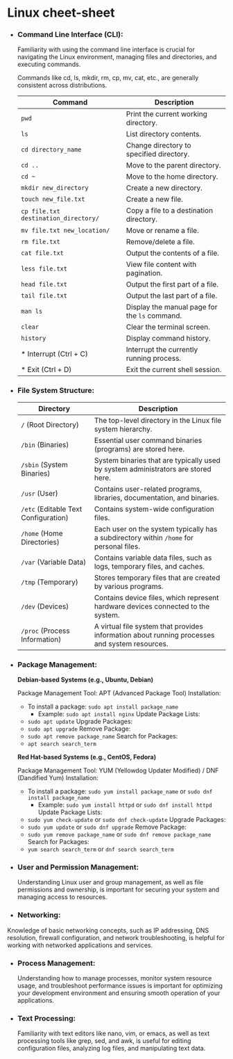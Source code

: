 # Linux cheet-sheet

* ### Command Line Interface (CLI): 
	Familiarity with using the command line interface is crucial for navigating the Linux environment, managing files and directories, and executing commands.

	Commands like cd, ls, mkdir, rm, cp, mv, cat, etc., are generally consistent across distributions.

  | Command                                   | Description                                   |
  |-------------------------------------------|-----------------------------------------------|
  | `pwd`                                     | Print the current working directory.          |
  | `ls`                                      | List directory contents.                      |
  | `cd directory_name`                      | Change directory to specified directory.      |
  | `cd ..`                                   | Move to the parent directory.                 |
  | `cd ~`                                    | Move to the home directory.                   |
  | `mkdir new_directory`                     | Create a new directory.                       |
  | `touch new_file.txt`                      | Create a new file.                            |
  | `cp file.txt destination_directory/`      | Copy a file to a destination directory.       |
  | `mv file.txt new_location/`               | Move or rename a file.                        |
  | `rm file.txt`                             | Remove/delete a file.                         |
  | `cat file.txt`                            | Output the contents of a file.                |
  | `less file.txt`                           | View file content with pagination.            |
  | `head file.txt`                           | Output the first part of a file.              |
  | `tail file.txt`                           | Output the last part of a file.               |
  | `man ls`                                  | Display the manual page for the `ls` command. |
  | `clear`                                   | Clear the terminal screen.                    |
  | `history`                                 | Display command history.                      |
  | * Interrupt (Ctrl + C)                    | Interrupt the currently running process.      |
  | * Exit (Ctrl + D)                         | Exit the current shell session.               |



* ### File System Structure: 

	| Directory                | Description                                                                                    |
	|--------------------------|------------------------------------------------------------------------------------------------|
	| `/` (Root Directory)     | The top-level directory in the Linux file system hierarchy.                                    |
	| `/bin` (Binaries)        | Essential user command binaries (programs) are stored here.                                     |
	| `/sbin` (System Binaries)| System binaries that are typically used by system administrators are stored here.                |
	| `/usr` (User)            | Contains user-related programs, libraries, documentation, and binaries.                         |
	| `/etc` (Editable Text Configuration) | Contains system-wide configuration files.                                               |
	| `/home` (Home Directories) | Each user on the system typically has a subdirectory within `/home` for personal files.    |
	| `/var` (Variable Data)   | Contains variable data files, such as logs, temporary files, and caches.                        |
	| `/tmp` (Temporary)       | Stores temporary files that are created by various programs.                                     |
	| `/dev` (Devices)         | Contains device files, which represent hardware devices connected to the system.                |
	| `/proc` (Process Information) | A virtual file system that provides information about running processes and system resources. |



* ### Package Management: 
	**Debian-based Systems (e.g., Ubuntu, Debian)**
	
	Package Management Tool: APT (Advanced Package Tool)
	Installation:
	- To install a package: `sudo apt install package_name`
	  - Example: `sudo apt install nginx`
	Update Package Lists:
	- `sudo apt update`
	Upgrade Packages:
	- `sudo apt upgrade`
	Remove Package:
	- `sudo apt remove package_name`
	Search for Packages:
	- `apt search search_term`

	**Red Hat-based Systems (e.g., CentOS, Fedora)**
		
	Package Management Tool: YUM (Yellowdog Updater Modified) / DNF (Dandified Yum)
	Installation:
	- To install a package: `sudo yum install package_name` or `sudo dnf install package_name`
	  - Example: `sudo yum install httpd` or `sudo dnf install httpd`
	Update Package Lists:
	- `sudo yum check-update` or `sudo dnf check-update`
	Upgrade Packages:
	- `sudo yum update` or `sudo dnf upgrade`
	Remove Package:
	- `sudo yum remove package_name` or `sudo dnf remove package_name`
	Search for Packages:
	- `yum search search_term` or `dnf search search_term`




* ### User and Permission Management: 
	Understanding Linux user and group management, as well as file permissions and ownership, is important for securing your system and managing access to resources.

* ### Networking: 
<p>Knowledge of basic networking concepts, such as IP addressing, DNS resolution, firewall configuration, and network troubleshooting, is helpful for working with networked applications and services.</p>


* ### Process Management: 
	<p>Understanding how to manage processes, monitor system resource usage, and troubleshoot performance issues is important for optimizing your development environment and ensuring smooth operation of your applications.</p>

* ### Text Processing: 
 
	Familiarity with text editors like nano, vim, or emacs, as well as text processing tools like grep, sed, and awk, is useful for editing configuration files, analyzing log files, and manipulating text data.
